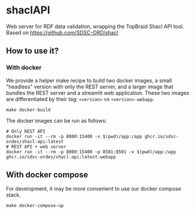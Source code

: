 # shaclAPI

Web server for RDF data validation, wrapping the TopBraid Shacl API tool. 
Based on https://github.com/SDSC-ORD/shacl

## How to use it?


### With docker

We provide a helper make recipe to build two docker images, a small "headless" version with only the REST server, and a larger image that bundles the REST server and a streamlit web application. These two images are differentiated by their tag: `<version>` vs `<version>-webapp`.

```
make docker-build
```

The docker images can be run as follows:

```
# Only REST API
docker run -it --rm -p 8000:15400 -v $(pwd)/app:/app ghcr.io/sdsc-ordes/shacl-api:latest 
# REST API + web server
docker run -it --rm -p 8000:15400 -p 8501:8501 -v $(pwd)/app:/app ghcr.io/sdsc-ordes/shacl-api:latest-webapp
```


## With docker compose

For development, it may be more convenient to use our docker compose stack.

```
make docker-compose-up
```
